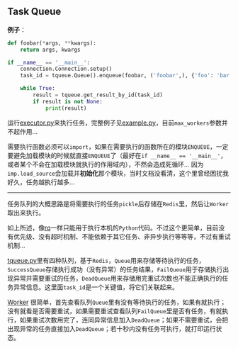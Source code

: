 ## Task Queue

**例子**：

```Python
def foobar(*args, **kwargs):
    return args, kwargs

if __name__ == '__main__':
    connection.Connection.setup()
    task_id = tqueue.Queue().enqueue(foobar, ('foobar',), {'foo': 'bar'})

	while True:
		result = tqueue.get_result_by_id(task_id)
		if result is not None:
			print(result)
```

运行[executor.py](./executor.py)来执行任务，完整例子见[example.py](./example.py)，目前`max_workers`参数并不起作用...

需要执行函数必须可以`import`，如果在需要执行的函数所在的模块`ENQUEUE`，一定要避免加载模块的时候就直接`ENQUEUE`了（最好在`if __name__ == '__main__'`，或者某个不会在加载模块就执行的作用域内），不然会造成死循环... 因为`imp.load_source`会加载并**初始化**那个模块，当时文档没看清，这个里曾经困扰我好久，任务越执行越多...

---

任务队列的大概思路是将需要执行的任务`pickle`后存储在`Redis`里，然后让`Worker`取出来执行。

如上所述，像[rq](http://python-rq.org/)一样只能用于执行本机的`Python`代码。不过这个更简单，目前没有优先级、没有超时机制、不能依赖于其它任务、非异步执行等等等，不过有重试机制...

[tqueue.py](./tqueue.py)里有四种队列，基于`Redis`，`Queue`用来存储等待执行的任务，`SuccessQueue`存储执行成功（没有异常）的任务结果，`FailQueue`用于存储执行出现异常并需要重试的任务，`DeadQueue`用来存储用完重试次数也不能正确执行的任务异常信息。这里面`task_id`是一个关键值，将它们关联起来。

[Worker](./worker.py) 很简单，首先查看队列`Queue`里有没有等待执行的任务，如果有就执行；没有就看是否需要重试，如果需要重试查看队列`FailQueue`里是否有任务，有就执行，如果重试次数用完了，连同异常信息加入`DeadQueue`；如果不需要重试，会把出现异常的任务直接加入`DeadQueue`；若十秒内没有任务可执行，就打印运行状态。